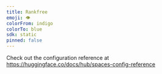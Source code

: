 ```yaml
---
title: Rankfree
emoji: 👁
colorFrom: indigo
colorTo: blue
sdk: static
pinned: false
---
```


Check out the configuration reference at https://huggingface.co/docs/hub/spaces-config-reference
